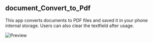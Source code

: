 ## document_Convert_to_Pdf

This app converts documents to PDF files and saved it in your phone internal storage. Users can also clear the textfield after usage.

![Preview](https://media.giphy.com/media/kIRVubFkUtIAMz1XFR/giphy.gif)
